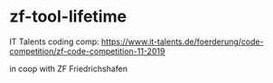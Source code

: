 # zf-tool-lifetime

IT Talents coding comp:
https://www.it-talents.de/foerderung/code-competition/zf-code-competition-11-2019

in coop with ZF Friedrichshafen